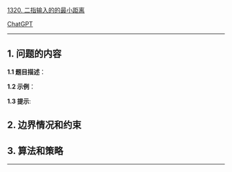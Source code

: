 [1320. 二指输入的的最小距离](https://leetcode.cn/problems/minimum-distance-to-type-a-word-using-two-fingers)

[ChatGPT](chat.openai.com)

---

## 1. 问题的内容
**1.1 题目描述**：

**1.2 示例**：

**1.3 提示**:

## 2. 边界情况和约束


## 3. 算法和策略

---

